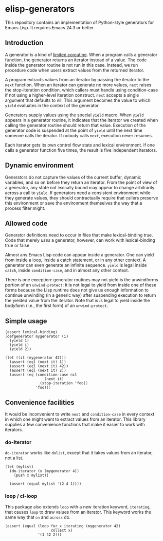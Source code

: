 elisp-generators
================

This repository contains an implementation of Python-style generators
for Emacs Lisp.  It requires Emacs 24.3 or better.

Introduction
------------

A generator is a kind of [limited
coroutine](http://en.wikipedia.org/wiki/Coroutine).  When a program
calls a generator function, the generator returns an iterator instead
of a value.  The code inside the generator routine is not run in this
case.  Instead, we run procedure code when users extract values from
the returned iterator.

A program extracts values from an iterator by passing the iterator to
the `next` function.  When an iterator can generate no more values,
`next` raises the stop-iteration condition, which callers must handle
using condition-case if not using a higher-level iteration construct.
`next` accepts a single argument that defaults to nil.  This argument
becomes the value to which `yield` evaluates in the context of the
generator.

Generators supply values using the special `yield` macro.  When
`yield` appears in a generator routine, it indicates that the iterator
we created when calling the generator routine should return that
value.  Execution of the generator code is suspended at the point of
`yield` until the next time someone calls the iterator.  If nobody
calls `next`, execution never resumes.

Each iterator gets its own control flow state and lexical environment.
If one calls a generator function five times, the result is five
independent iterators.

Dynamic environment
-------------------

Generators do not capture the values of the current buffer, dynamic
variables, and so on before they return an iterator.  From the point
of view of a generator, any state not lexically bound may appear to
change arbitrarily across a call to `yield`.  If generators need a
consistent environment while they generate values, they should
contractually require that callers preserve this environment or save
the environment themselves the way that a process filter might.

Allowed code
------------

Generator definitions need to occur in files that make lexical-binding
true.  Code that merely _uses_ a generator, however, can work with
lexical-binding true or false.

Almost any Emacs Lisp code can appear inside a generator.  One can
yield from inside a loop, inside a catch statement, or in any other
context.  A generator can even generate an infinite sequence.  `yield`
is legal inside `catch`, inside `condition-case`, and in almost any
other context.

There is one exception: generator routines may not yield is the
unwindforms portion of an `unwind-protect`: it is not legal to yield
from inside one of these forms because the Lisp runtime does not give
us enough information to continue unwinding (in a generic way) after
suspending execution to return the yielded value from the iterator.
Note that is _is_ legal to yield inside the bodyform (i.e., the first
form) of an `unwind-protect`.

Simple usage
------------

    (assert lexical-binding)
    (defgenerator mygenerator (i)
      (yield 1)
      (yield i)
      (yield 2))

    (let ((it (mygenerator 42)))
      (assert (eql (next it) 1))
      (assert (eql (next it) 42))
      (assert (eql (next it) 2))
      (assert (eq (condition-case nil
                      (next it)
                    (stop-iteration 'foo))
                  'foo)))

Convenience facilities
----------------------

It would be inconvenient to write `next` and `condition-case` in every
context in which one might want to extract values from an iterator.
This library supplies a few convenience functions that make it easier
to work with iterators.

### do-iterator ###

`do-iterator` works like `dolist`, except that it takes values from an
iterator, not a list.

    (let (mylist)
      (do-iterator (x (mygenerator 4))
        (push x mylist))

      (assert (equal mylist '(2 4 1))))


### loop / cl-loop ###

This package also extends `loop` with a new iteration keyword,
`iterating`, that causes `loop` to draw values from an iterator.  This
keyword works the same way that `on` and `across` do.

    (assert (equal (loop for x iterating (mygenerator 42)
                         collect x)
                   '(1 42 2)))
